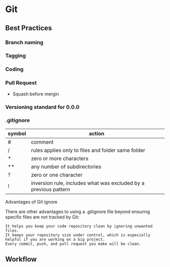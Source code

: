 # Git

## Best Practices

### Branch naming
### Tagging
### Coding
### Pull Request
- Squash before mergin
### Versioning standard for 0.0.0
### .gitignore
symbol | action
--|--
#|comment
/|rules applies only to files and folder same folder
*| zero or more characters
**| any number of subdirectories
?|zero or one character
!| inversion rule, includes what was excluded by a previous pattern
Advantages of Git ignore

There are other advantages to using a .gitignore file beyond ensuring specific files are not tracked by Git:

    It helps you keep your code repository clean by ignoring unwanted files.
    It keeps your repository size under control, which is especially helpful if you are working on a big project.
    Every commit, push, and pull request you make will be clean.

## Workflow
